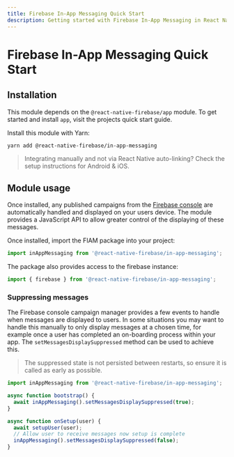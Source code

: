 ```yaml
---
title: Firebase In-App Messaging Quick Start
description: Getting started with Firebase In-App Messaging in React Native Firebase
---
```


# Firebase In-App Messaging Quick Start

## Installation

This module depends on the `@react-native-firebase/app` module. To get started and install `app`,
visit the projects <Anchor version={false} group={false} href="/quick-start">quick start</Anchor> guide. 

Install this module with Yarn:

```bash
yarn add @react-native-firebase/in-app-messaging
```

> Integrating manually and not via React Native auto-linking? Check the setup instructions for <Anchor version group href="/android">Android</Anchor> & <Anchor version group href="/ios">iOS</Anchor>.

## Module usage

Once installed, any published campaigns from the [Firebase console](https://console.firebase.google.com/?utm_source=invertase&utm_medium=fiam&utm_campaign=quick_start)
are automatically handled and displayed on your users device. The module provides a JavaScript API to allow greater
control of the displaying of these messages.

Once installed, import the FIAM package into your project:

```js
import inAppMessaging from '@react-native-firebase/in-app-messaging';
```

The package also provides access to the firebase instance:

```js
import { firebase } from '@react-native-firebase/in-app-messaging';
```

### Suppressing messages

The Firebase console campaign manager provides a few events to handle when messages are displayed to users. In some
situations you may want to handle this manually to only display messages at a chosen time, for example once a user
has completed an on-boarding process within your app. The `setMessagesDisplaySuppressed` method can be used to
achieve this.

> The suppressed state is not persisted between restarts, so ensure it is called as early as possible.

```js
import inAppMessaging from '@react-native-firebase/in-app-messaging';

async function bootstrap() {
  await inAppMessaging().setMessagesDisplaySuppressed(true);
}

async function onSetup(user) {
  await setupUser(user);
  // Allow user to receive messages now setup is complete
  inAppMessaging().setMessagesDisplaySuppressed(false);
}
```
